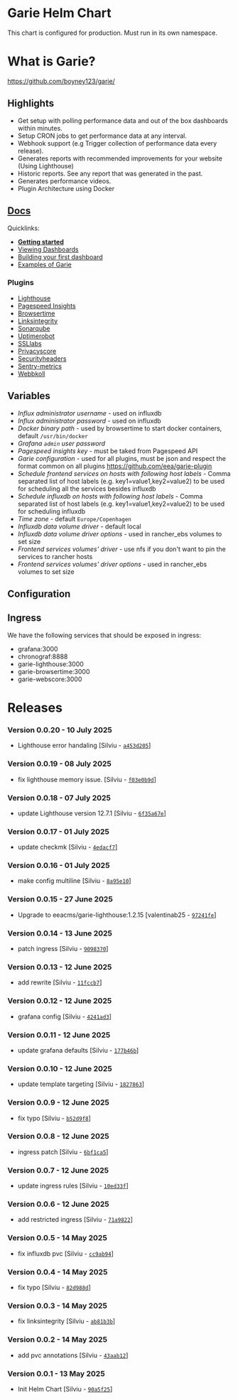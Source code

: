 # Garie Helm Chart

This chart is configured for production. Must run in its own namespace.

# What is Garie?

https://github.com/boyney123/garie/

## Highlights

- Get setup with polling performance data and out of the box dashboards within minutes.
- Setup CRON jobs to get performance data at any interval.
- Webhook support (e.g Trigger collection of performance data every release).
- Generates reports with recommended improvements for your website (Using Lighthouse)
- Historic reports. See any report that was generated in the past.
- Generates performance videos.
- Plugin Architecture using Docker

## [Docs](https://garie.io)

Quicklinks:

- [**Getting started**](https://garie.io/docs/getting-started/installation)
- [Viewing Dashboards](https://garie.io/docs/getting-started/viewing-dashboards)
- [Building your first dashboard](https://garie.io/docs/creating-your-own-dashboard/getting-started)
- [Examples of Garie](https://garie.io/docs/examples/example-list)

### Plugins

- [Lighthouse](https://github.com/eea/garie-lighthouse)
- [Pagespeed Insights](https://github.com/eea/garie-pagespeed-insights)
- [Browsertime](https://github.com/eea/garie-pagespeed-insights)
- [Linksintegrity](https://github.com/eea/garie-linksintegrity)
- [Sonarqube](https://github.com/eea/garie-sonarqube)
- [Uptimerobot](https://github.com/eea/garie-uptimerobot)
- [SSLlabs](https://github.com/eea/garie-ssllabs)
- [Privacyscore](https://github.com/eea/garie-privacyscore)
- [Securityheaders](https://github.com/eea/garie-securityheaders)
- [Sentry-metrics](https://github.com/eea/garie-sentry-metrics)
- [Webbkoll](https://github.com/eea/garie-webbkoll)

## Variables

- _Influx administrator username_ - used on influxdb
- _Influx administrator password_ - used on influxdb
- _Docker binary path_ - used by browsertime to start docker containers, default `/usr/bin/docker`
- _Grafana `admin` user password_
- _Pagespeed insights key_ - must be taked from Pagespeed API
- _Garie configuration_ - used for all plugins, must be json and respect the format common on all plugins https://github.com/eea/garie-plugin
- _Schedule frontend services on hosts with following host labels_ - Comma separated list of host labels (e.g. key1=value1,key2=value2) to be used for scheduling all the services besides influxdb
- _Schedule influxdb on hosts with following host labels_ - Comma separated list of host labels (e.g. key1=value1,key2=value2) to be used for scheduling influxdb
- _Time zone_ - default `Europe/Copenhagen`
- _Influxdb data volume driver_ - default local
- _Influxdb data volume driver options_ - used in rancher_ebs volumes to set size
- _Frontend services volumes' driver_ - use nfs if you don't want to pin the services to rancher hosts
- _Frontend services volumes' driver options_ - used in rancher_ebs volumes to set size

## Configuration

## Ingress

We have the following services that should be exposed in ingress:

- grafana:3000
- chronograf:8888
- garie-lighthouse:3000
- garie-browsertime:3000
- garie-webscore:3000

# Releases

### Version 0.0.20 - 10 July 2025
- Lighthouse error handaling [Silviu - [`a453d205`](https://github.com/eea/helm-charts/commit/a453d20529762b91e78270d1cf477d24eb18229d)]

### Version 0.0.19 - 08 July 2025
- fix lighthouse memory issue. [Silviu - [`f03e0b9d`](https://github.com/eea/helm-charts/commit/f03e0b9dc26f63ad775f8d0db8ce886f37491672)]

### Version 0.0.18 - 07 July 2025
- update Lighthouse version 12.7.1 [Silviu - [`6f35a67e`](https://github.com/eea/helm-charts/commit/6f35a67e3b1657d1369c7293402fd39dec41d4c1)]

### Version 0.0.17 - 01 July 2025
- update checkmk [Silviu - [`4edacf7`](https://github.com/eea/helm-charts/commit/4edacf7ffc3c87da376aec3191cf3c16b8c8feb5)]

### Version 0.0.16 - 01 July 2025
- make config multiline [Silviu - [`8a95e10`](https://github.com/eea/helm-charts/commit/8a95e1059673a6bc275de96f1208398081fdbff6)]

### Version 0.0.15 - 27 June 2025
- Upgrade to eeacms/garie-lighthouse:1.2.15 [valentinab25 - [`97241fe`](https://github.com/eea/helm-charts/commit/97241fe0eb09d5d616ad7f2a3860f1d5a0cff957)]

### Version 0.0.14 - 13 June 2025
- patch ingress [Silviu - [`9098370`](https://github.com/eea/helm-charts/commit/90983704b44ff7963505d3b325951b70405bcce0)]

### Version 0.0.13 - 12 June 2025
- add rewrite [Silviu - [`11fccb7`](https://github.com/eea/helm-charts/commit/11fccb76db7bb4740a2fc547166e7ede250d088b)]

### Version 0.0.12 - 12 June 2025
- grafana config [Silviu - [`4241ad3`](https://github.com/eea/helm-charts/commit/4241ad3bc113f34d0f1471abdb515783da26fbb6)]

### Version 0.0.11 - 12 June 2025
- update grafana defaults [Silviu - [`177b46b`](https://github.com/eea/helm-charts/commit/177b46b74766e1c51764e46194cb021aa6180d45)]

### Version 0.0.10 - 12 June 2025
- update template targeting [Silviu - [`1827863`](https://github.com/eea/helm-charts/commit/18278630d012d3235d72d3c73a7ccf5afd02fc52)]

### Version 0.0.9 - 12 June 2025
- fix typo [Silviu - [`b52d9f8`](https://github.com/eea/helm-charts/commit/b52d9f8fa51a33f9b3d73470c8b189cb3a63d440)]

### Version 0.0.8 - 12 June 2025
- ingress patch [Silviu - [`6bf1ca5`](https://github.com/eea/helm-charts/commit/6bf1ca5ae8fc34add07c1edfaf7aba2dd111d257)]

### Version 0.0.7 - 12 June 2025
- update ingress rules [Silviu - [`10ed33f`](https://github.com/eea/helm-charts/commit/10ed33fe5571a7cd90eb9a561b86590a8a659f9c)]

### Version 0.0.6 - 12 June 2025
- add restricted ingress [Silviu - [`71a9822`](https://github.com/eea/helm-charts/commit/71a9822e4e6b4fbe04b893f51c71d3f57fb54a5a)]

### Version 0.0.5 - 14 May 2025
- fix influxdb pvc [Silviu - [`cc9ab94`](https://github.com/eea/helm-charts/commit/cc9ab947ec8211f5ab391567a57abccb10533c4d)]

### Version 0.0.4 - 14 May 2025
- fix typo [Silviu - [`82d988d`](https://github.com/eea/helm-charts/commit/82d988d367e2ace36252084a308ccb89a217188e)]

### Version 0.0.3 - 14 May 2025

- fix linksintegrity [Silviu - [`ab81b3b`](https://github.com/eea/helm-charts/commit/ab81b3b04f75d77f01fa86af5de69b8f8db8b897)]

### Version 0.0.2 - 14 May 2025

- add pvc annotations [Silviu - [`43aab12`](https://github.com/eea/helm-charts/commit/43aab12f37cdb4378ea48be4f991b584fff2641c)]

### Version 0.0.1 - 13 May 2025

- Init Helm Chart [Silviu - [`90a5f25`](https://github.com/eea/helm-charts/commit/90a5f2581e73452324545ff3bc149b73e9006ea3)]
